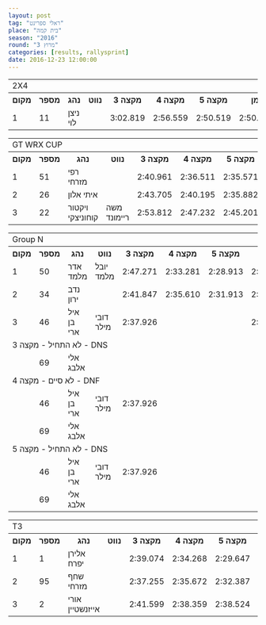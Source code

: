 ```yaml
---
layout: post
tag: "ראלי ספרינט"
place: "בית קמה"
season: "2016"
round: "מרוץ 3"
categories: [results, rallysprint]
date: 2016-12-23 12:00:00
---
```

<table class="line_color">
    <tr>
        <td colspan="99" class="title_font">2X4</td>
    </tr>
    <tr class="rnkh_bkcolor">
        <th class="rnkh_font">מקום</th>
        <th class="rnkh_font">מספר</th>
        <th class="rnkh_font">נהג</th>
        <th class="rnkh_font">נווט</th>
        <th class="rnkh_font">מקצה 3</th>
        <th class="rnkh_font">מקצה 4</th>
        <th class="rnkh_font">מקצה 5</th>
        <th class="rnkh_font">זמן</th>
        <th class="rnkh_font">פער</th>
    </tr>
    <tr class="rnk_bkcolor">
        <td class="rnk_font">1</td>
        <td class="rnk_font">11</td>
        <td class="rnk_font">ניצן לוי</td>
        <td class="rnk_font"></td>
        <td class="rnk_font">3:02.819</td>
        <td class="rnk_font">2:56.559</td>
        <td class="rnk_font">2:50.519</td>
        <td class="rnk_font">2:50.519</td>
        <td class="rnk_font"></td>
    </tr>
</table>
<table class="line_color">
    <tr>
        <td colspan="99" class="title_font">GT WRX CUP</td>
    </tr>
    <tr class="rnkh_bkcolor">
        <th class="rnkh_font">מקום</th>
        <th class="rnkh_font">מספר</th>
        <th class="rnkh_font">נהג</th>
        <th class="rnkh_font">נווט</th>
        <th class="rnkh_font">מקצה 3</th>
        <th class="rnkh_font">מקצה 4</th>
        <th class="rnkh_font">מקצה 5</th>
        <th class="rnkh_font">זמן</th>
        <th class="rnkh_font">פער</th>
    </tr>
    <tr class="rnk_bkcolor">
        <td class="rnk_font">1</td>
        <td class="rnk_font">51</td>
        <td class="rnk_font">רפי מזרחי</td>
        <td class="rnk_font"></td>
        <td class="rnk_font">2:40.961</td>
        <td class="rnk_font">2:36.511</td>
        <td class="rnk_font">2:35.571</td>
        <td class="rnk_font">2:35.571</td>
        <td class="rnk_font"></td>
    </tr>
    <tr class="rnk_bkcolor">
        <td class="rnk_font">2</td>
        <td class="rnk_font">26</td>
        <td class="rnk_font">איתי אלון</td>
        <td class="rnk_font"></td>
        <td class="rnk_font">2:43.705</td>
        <td class="rnk_font">2:40.195</td>
        <td class="rnk_font">2:35.882</td>
        <td class="rnk_font">2:35.882</td>
        <td class="rnk_font">0.311</td>
    </tr>
    <tr class="rnk_bkcolor">
        <td class="rnk_font">3</td>
        <td class="rnk_font">22</td>
        <td class="rnk_font">ויקטור קוחוניצקי</td>
        <td class="rnk_font">משה ריימונד</td>
        <td class="rnk_font">2:53.812</td>
        <td class="rnk_font">2:47.232</td>
        <td class="rnk_font">2:45.201</td>
        <td class="rnk_font">2:45.201</td>
        <td class="rnk_font">9.630</td>
    </tr>
</table>
<table class="line_color">
    <tr>
        <td colspan="99" class="title_font">Group N</td>
    </tr>
    <tr class="rnkh_bkcolor">
        <th class="rnkh_font">מקום</th>
        <th class="rnkh_font">מספר</th>
        <th class="rnkh_font">נהג</th>
        <th class="rnkh_font">נווט</th>
        <th class="rnkh_font">מקצה 3</th>
        <th class="rnkh_font">מקצה 4</th>
        <th class="rnkh_font">מקצה 5</th>
        <th class="rnkh_font">זמן</th>
        <th class="rnkh_font">פער</th>
    </tr>
    <tr class="rnk_bkcolor">
        <td class="rnk_font">1</td>
        <td class="rnk_font">50</td>
        <td class="rnk_font">אדר מלמד</td>
        <td class="rnk_font">יובל מלמד</td>
        <td class="rnk_font">2:47.271</td>
        <td class="rnk_font">2:33.281</td>
        <td class="rnk_font">2:28.913</td>
        <td class="rnk_font">2:28.913</td>
        <td class="rnk_font"></td>
    </tr>
    <tr class="rnk_bkcolor">
        <td class="rnk_font">2</td>
        <td class="rnk_font">34</td>
        <td class="rnk_font">נדב ירון</td>
        <td class="rnk_font"></td>
        <td class="rnk_font">2:41.847</td>
        <td class="rnk_font">2:35.610</td>
        <td class="rnk_font">2:31.913</td>
        <td class="rnk_font">2:31.913</td>
        <td class="rnk_font">3.000</td>
    </tr>
    <tr class="rnk_bkcolor">
        <td class="rnk_font">3</td>
        <td class="rnk_font">46</td>
        <td class="rnk_font">איל בן ארי</td>
        <td class="rnk_font">דובי מילר</td>
        <td class="rnk_font">2:37.926</td>
        <td class="rnk_font"></td>
        <td class="rnk_font"></td>
        <td class="rnk_font">2:37.926</td>
        <td class="rnk_font">9.013</td>
    </tr>
    <tr>
        <td colspan="99" class="subtitle_font">לא התחיל - מקצה 3 - DNS</td>
    </tr>
    <tr class="rnk_bkcolor">
        <td class="rnk_font"></td>
        <td class="rnk_font">69</td>
        <td class="rnk_font">אלי אלבג</td>
        <td class="rnk_font"></td>
        <td class="rnk_font"></td>
        <td class="rnk_font"></td>
        <td class="rnk_font"></td>
        <td class="rnk_font"></td>
        <td class="rnk_font"></td>
    </tr>
    <tr>
        <td colspan="99" class="subtitle_font">לא סיים - מקצה 4 - DNF</td>
    </tr>
    <tr class="rnk_bkcolor">
        <td class="rnk_font"></td>
        <td class="rnk_font">46</td>
        <td class="rnk_font">איל בן ארי</td>
        <td class="rnk_font">דובי מילר</td>
        <td class="rnk_font">2:37.926</td>
        <td class="rnk_font"></td>
        <td class="rnk_font"></td>
        <td class="rnk_font"></td>
        <td class="rnk_font"></td>
    </tr>
    <tr class="rnk_bkcolor">
        <td class="rnk_font"></td>
        <td class="rnk_font">69</td>
        <td class="rnk_font">אלי אלבג</td>
        <td class="rnk_font"></td>
        <td class="rnk_font"></td>
        <td class="rnk_font"></td>
        <td class="rnk_font"></td>
        <td class="rnk_font"></td>
        <td class="rnk_font"></td>
    </tr>
    <tr>
        <td colspan="99" class="subtitle_font">לא התחיל - מקצה 5 - DNS</td>
    </tr>
    <tr class="rnk_bkcolor">
        <td class="rnk_font"></td>
        <td class="rnk_font">46</td>
        <td class="rnk_font">איל בן ארי</td>
        <td class="rnk_font">דובי מילר</td>
        <td class="rnk_font">2:37.926</td>
        <td class="rnk_font"></td>
        <td class="rnk_font"></td>
        <td class="rnk_font"></td>
        <td class="rnk_font"></td>
    </tr>
    <tr class="rnk_bkcolor">
        <td class="rnk_font"></td>
        <td class="rnk_font">69</td>
        <td class="rnk_font">אלי אלבג</td>
        <td class="rnk_font"></td>
        <td class="rnk_font"></td>
        <td class="rnk_font"></td>
        <td class="rnk_font"></td>
        <td class="rnk_font"></td>
        <td class="rnk_font"></td>
    </tr>
</table>
<table class="line_color">
    <tr>
        <td colspan="99" class="title_font">T3</td>
    </tr>
        <tr class="rnkh_bkcolor">
        <th class="rnkh_font">מקום</th>
        <th class="rnkh_font">מספר</th>
        <th class="rnkh_font">נהג</th>
        <th class="rnkh_font">נווט</th>
        <th class="rnkh_font">מקצה 3</th>
        <th class="rnkh_font">מקצה 4</th>
        <th class="rnkh_font">מקצה 5</th>
        <th class="rnkh_font">זמן</th>
        <th class="rnkh_font">פער</th>
    </tr>
    <tr class="rnk_bkcolor">
        <td class="rnk_font">1</td>
        <td class="rnk_font">1</td>
        <td class="rnk_font">אלירן יפרח</td>
        <td class="rnk_font"></td>
        <td class="rnk_font">2:39.074</td>
        <td class="rnk_font">2:34.268</td>
        <td class="rnk_font">2:29.647</td>
        <td class="rnk_font">2:29.647</td>
        <td class="rnk_font"></td>
    </tr>
    <tr class="rnk_bkcolor">
        <td class="rnk_font">2</td>
        <td class="rnk_font">95</td>
        <td class="rnk_font">שחף מזרחי</td>
        <td class="rnk_font"></td>
        <td class="rnk_font">2:37.255</td>
        <td class="rnk_font">2:35.672</td>
        <td class="rnk_font">2:32.387</td>
        <td class="rnk_font">2:32.387</td>
        <td class="rnk_font">2.740</td>
    </tr>
    <tr class="rnk_bkcolor">
        <td class="rnk_font">3</td>
        <td class="rnk_font">2</td>
        <td class="rnk_font">אורי אייזנשטיין</td>
        <td class="rnk_font"></td>
        <td class="rnk_font">2:41.599</td>
        <td class="rnk_font">2:38.359</td>
        <td class="rnk_font">2:38.524</td>
        <td class="rnk_font">2:38.359</td>
        <td class="rnk_font">8.712</td>
    </tr>
</table>
